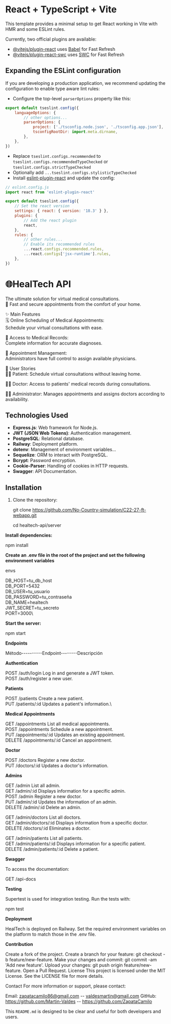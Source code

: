 # React + TypeScript + Vite

This template provides a minimal setup to get React working in Vite with HMR and some ESLint rules.

Currently, two official plugins are available:

- [@vitejs/plugin-react](https://github.com/vitejs/vite-plugin-react/blob/main/packages/plugin-react/README.md) uses [Babel](https://babeljs.io/) for Fast Refresh
- [@vitejs/plugin-react-swc](https://github.com/vitejs/vite-plugin-react-swc) uses [SWC](https://swc.rs/) for Fast Refresh

## Expanding the ESLint configuration

If you are developing a production application, we recommend updating the configuration to enable type aware lint rules:

- Configure the top-level `parserOptions` property like this:

```js
export default tseslint.config({
    languageOptions: {
        // other options...
        parserOptions: {
            project: ['./tsconfig.node.json', './tsconfig.app.json'],
            tsconfigRootDir: import.meta.dirname,
        },
    },
})
```

- Replace `tseslint.configs.recommended` to `tseslint.configs.recommendedTypeChecked` or `tseslint.configs.strictTypeChecked`
- Optionally add `...tseslint.configs.stylisticTypeChecked`
- Install [eslint-plugin-react](https://github.com/jsx-eslint/eslint-plugin-react) and update the config:

```js
// eslint.config.js
import react from 'eslint-plugin-react'

export default tseslint.config({
    // Set the react version
    settings: { react: { version: '18.3' } },
    plugins: {
        // Add the react plugin
        react,
    },
    rules: {
        // other rules...
        // Enable its recommended rules
        ...react.configs.recommended.rules,
        ...react.configs['jsx-runtime'].rules,
    },
})
```

# 🌐HealTech API
The ultimate solution for virtual medical consultations.\
🔗 Fast and secure appointments from the comfort of your home.

✨ Main Features\
🗓️ Online Scheduling of Medical Appointments:\
Schedule your virtual consultations with ease.

📂 Access to Medical Records:\
Complete information for accurate diagnoses.

🔄 Appointment Management:\
Administrators have full control to assign available physicians.

🎯 User Stories\
👩‍⚕️ Patient: Schedule virtual consultations without leaving home.

👨‍⚕️ Doctor: Access to patients' medical records during consultations.

👨‍💼 Administrator: Manages appointments and assigns doctors according to availability.


## Technologies Used

- **Express.js**: Web framework for Node.js.
- **JWT (JSON Web Tokens)**: Authentication management.
- **PostgreSQL**: Relational database.
- **Railway**: Deployment platform.
- **dotenv**: Management of environment variables...
- **Sequelize**: ORM to interact with PostgreSQL.
- **Bcrypt**: Password encryption.
- **Cookie-Parser**: Handling of cookies in HTTP requests.
- **Swagger**: API Documentation.

## Installation

1. Clone the repository:

   git clone https://github.com/No-Country-simulation/C22-27-ft-webapp.git

   cd healtech-api/server

**Install dependencies:**

npm install

**Create an .env file in the root of the project and set the following environment variables**

envs

DB_HOST=tu_db_host\
DB_PORT=5432\
DB_USER=tu_usuario\
DB_PASSWORD=tu_contraseña\
DB_NAME=healtech\
JWT_SECRET=tu_secreto\
PORT=3000\

**Start the server:**

npm start

**Endpoints**

Método----------Endpoint--------Descripción

**Authentication**

POST	/auth/login Log in and generate a JWT token. \
POST	/auth/register a new user.

**Patients**

POST	/patients	Create a new patient.\
PUT	/patients/:id	Updates a patient's information.\

**Medical Appointments**

GET	/appointments	List all medical appointments.\
POST	/appointments	Schedule a new appointment.\
PUT	/appointments/:id	Updates an existing appointment.\
DELETE	/appointments/:id	Cancel an appointment.

**Doctor**

POST	/doctors	Register a new doctor.\
PUT	/doctors/:id	Updates a doctor's information.

**Admins**

GET	/admin	List all admin.\
GET	/admin/:id	Displays information for a specific admin.\
POST	/admin	Register a new doctor.\
PUT	/admin/:id	Updates the information of an admin.\
DELETE /admin/:id	Delete an admin.

GET	/admin/doctors	List all doctors.\
GET	/admin/doctors/:id	Displays information from a specific doctor.\
DELETE	/doctors/:id	Eliminates a doctor.

GET	/admin/patients	List all patients.\
GET	/admin/patients/:id	Displays information for a specific patient.\
DELETE	/admin/patients/:id	Delete a patient.

**Swagger**

To access the documentation:

GET /api-docs

**Testing**

Supertest is used for integration testing. Run the tests with:

npm test

**Deployment**

HealTech is deployed on Railway. Set the required environment variables on the platform to match those in the .env file.

**Contribution**

Create a fork of the project.
Create a branch for your feature: git checkout -b feature/new-feature.
Make your changes and commit: git commit -am 'Add new feature'.
Upload your changes: git push origin feature/new-feature.
Open a Pull Request.
License
This project is licensed under the MIT License. See the LICENSE file for more details.

Contact
For more information or support, please contact:

Email: zapatacamilo86@gmail.com -- valdesmartin@gmail.com
GitHub: https://github.com/Martin-Valdes -- https://github.com/ZapataCamilo

This `README.md` is designed to be clear and useful for both developers and users.